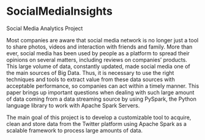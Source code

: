 # SocialMediaInsights
Social Media Analytics Project

Most companies are aware that social media network is no longer just a tool to share photos, videos and interaction with friends and family. More than ever, social media has been used by people as a platform to spread their opinions on several matters, including reviews on companies’ products. This large volume of data, constantly updated, made social media one of the main sources of Big Data. Thus, it is necessary to use the right techniques and tools to extract value from these data sources with acceptable performance, so companies can act within a timely manner. This paper brings up important questions when dealing with such large amount of data coming from a data streaming source by using PySpark, the Python language library to work with Apache Spark Servers.

The main goal of this project is to develop a customizable tool to acquire, clean and store data from the Twitter platform using Apache Spark as a scalable framework to process large amounts of data. 
